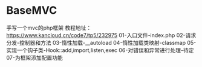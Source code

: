 # BaseMVC
手写一个mvc的php框架
教程地址：https://www.kancloud.cn/code7/tp5/232975
01-入口文件-index.php
02-请求分发-控制器和方法
03-惰性加载-__autoload
04-惰性加载类映射-classmap
05-实现一个钩子类-Hook::add,import,listen,exec
06-对错误和异常进行处理-待定
07-为框架添加配置功能
